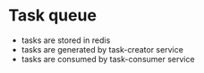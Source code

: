 # Task queue

* tasks are stored in redis
* tasks are generated by task-creator service
* tasks are consumed by task-consumer service
